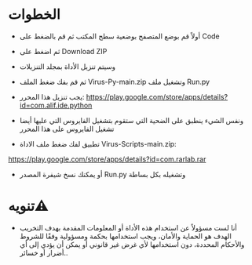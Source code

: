 # الخطوات
* أولاً قم بوضع المتصفح بوضعية سطح المكتب ثم قم بالضغط على Code 

* ثم اضغط على Download ZIP 

* وسيتم تنزيل الأداة بمجلد التنزيلات 

* ثم قم بفك ضغط الملف Virus-Py-main.zip وتشغيل ملف Run.py

* يجب تنزيل هذا المحرر:
  https://play.google.com/store/apps/details?id=com.alif.ide.python

* ونفس الشيء ينطبق على الضحية التي ستقوم بتشغيل الفايروس التي عليها أيضا تشغيل الفايروس على هذا المحرر

* تطبيق لفك ضغط ملف الاداة Virus-Scripts-main.zip:

https://play.google.com/store/apps/details?id=com.rarlab.rar

* أو يمكنك نسخ شيفرة المصدر Run.py وتشغيله بكل بساطة

# تنويه⚠️ 
* أنا لست مسؤولاً عن استخدام هذه الأداة أو المعلومات المقدمة بهدف التخريب الهدف هو الحماية  والأمان، ويجب استخدامها بحكمة ومسؤولية وفقًا للشروط والأحكام المحددة، دون استخدامها لأي غرض غير قانوني أو يمكن أن يؤدي إلى أي أضرار أو خسائر..
